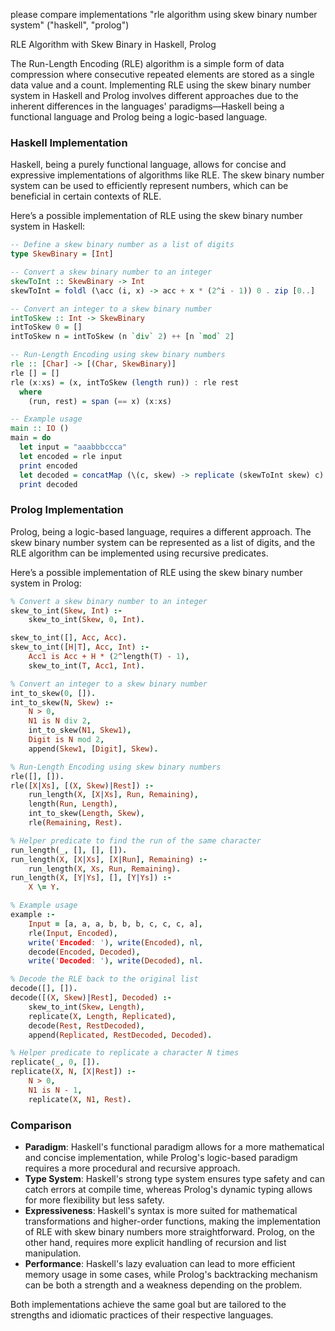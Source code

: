 please compare implementations "rle algorithm using skew binary number system" ("haskell", "prolog")

RLE Algorithm with Skew Binary in Haskell, Prolog

The Run-Length Encoding (RLE) algorithm is a simple form of data compression where consecutive repeated elements are stored as a single data value and a count. Implementing RLE using the skew binary number system in Haskell and Prolog involves different approaches due to the inherent differences in the languages' paradigms—Haskell being a functional language and Prolog being a logic-based language.

### Haskell Implementation

Haskell, being a purely functional language, allows for concise and expressive implementations of algorithms like RLE. The skew binary number system can be used to efficiently represent numbers, which can be beneficial in certain contexts of RLE.

Here’s a possible implementation of RLE using the skew binary number system in Haskell:

```haskell
-- Define a skew binary number as a list of digits
type SkewBinary = [Int]

-- Convert a skew binary number to an integer
skewToInt :: SkewBinary -> Int
skewToInt = foldl (\acc (i, x) -> acc + x * (2^i - 1)) 0 . zip [0..]

-- Convert an integer to a skew binary number
intToSkew :: Int -> SkewBinary
intToSkew 0 = []
intToSkew n = intToSkew (n `div` 2) ++ [n `mod` 2]

-- Run-Length Encoding using skew binary numbers
rle :: [Char] -> [(Char, SkewBinary)]
rle [] = []
rle (x:xs) = (x, intToSkew (length run)) : rle rest
  where
    (run, rest) = span (== x) (x:xs)

-- Example usage
main :: IO ()
main = do
  let input = "aaabbbccca"
  let encoded = rle input
  print encoded
  let decoded = concatMap (\(c, skew) -> replicate (skewToInt skew) c) encoded
  print decoded
```

### Prolog Implementation

Prolog, being a logic-based language, requires a different approach. The skew binary number system can be represented as a list of digits, and the RLE algorithm can be implemented using recursive predicates.

Here’s a possible implementation of RLE using the skew binary number system in Prolog:

```prolog
% Convert a skew binary number to an integer
skew_to_int(Skew, Int) :-
    skew_to_int(Skew, 0, Int).

skew_to_int([], Acc, Acc).
skew_to_int([H|T], Acc, Int) :-
    Acc1 is Acc + H * (2^length(T) - 1),
    skew_to_int(T, Acc1, Int).

% Convert an integer to a skew binary number
int_to_skew(0, []).
int_to_skew(N, Skew) :-
    N > 0,
    N1 is N div 2,
    int_to_skew(N1, Skew1),
    Digit is N mod 2,
    append(Skew1, [Digit], Skew).

% Run-Length Encoding using skew binary numbers
rle([], []).
rle([X|Xs], [(X, Skew)|Rest]) :-
    run_length(X, [X|Xs], Run, Remaining),
    length(Run, Length),
    int_to_skew(Length, Skew),
    rle(Remaining, Rest).

% Helper predicate to find the run of the same character
run_length(_, [], [], []).
run_length(X, [X|Xs], [X|Run], Remaining) :-
    run_length(X, Xs, Run, Remaining).
run_length(X, [Y|Ys], [], [Y|Ys]) :-
    X \= Y.

% Example usage
example :-
    Input = [a, a, a, b, b, b, c, c, c, a],
    rle(Input, Encoded),
    write('Encoded: '), write(Encoded), nl,
    decode(Encoded, Decoded),
    write('Decoded: '), write(Decoded), nl.

% Decode the RLE back to the original list
decode([], []).
decode([(X, Skew)|Rest], Decoded) :-
    skew_to_int(Skew, Length),
    replicate(X, Length, Replicated),
    decode(Rest, RestDecoded),
    append(Replicated, RestDecoded, Decoded).

% Helper predicate to replicate a character N times
replicate(_, 0, []).
replicate(X, N, [X|Rest]) :-
    N > 0,
    N1 is N - 1,
    replicate(X, N1, Rest).
```

### Comparison

- **Paradigm**: Haskell's functional paradigm allows for a more mathematical and concise implementation, while Prolog's logic-based paradigm requires a more procedural and recursive approach.
- **Type System**: Haskell's strong type system ensures type safety and can catch errors at compile time, whereas Prolog's dynamic typing allows for more flexibility but less safety.
- **Expressiveness**: Haskell's syntax is more suited for mathematical transformations and higher-order functions, making the implementation of RLE with skew binary numbers more straightforward. Prolog, on the other hand, requires more explicit handling of recursion and list manipulation.
- **Performance**: Haskell's lazy evaluation can lead to more efficient memory usage in some cases, while Prolog's backtracking mechanism can be both a strength and a weakness depending on the problem.

Both implementations achieve the same goal but are tailored to the strengths and idiomatic practices of their respective languages.
